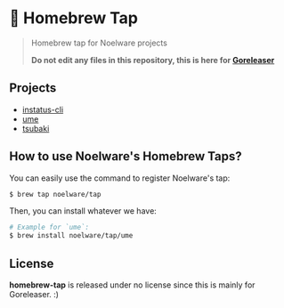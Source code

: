 # 🚗 Homebrew Tap
> Homebrew tap for Noelware projects
>
> **Do not edit any files in this repository, this is here for [Goreleaser](https://goreleaser.com)**

## Projects
- [instatus-cli](https://github.com/auguwu/instatus-cli)
- [ume](https://github.com/auguwu/ume)
- [tsubaki](https://github.com/arisuland/tsubaki)

## How to use Noelware's Homebrew Taps?
You can easily use the command to register Noelware's tap:

```sh
$ brew tap noelware/tap
```

Then, you can install whatever we have:

```sh
# Example for `ume`:
$ brew install noelware/tap/ume
```

## License
**homebrew-tap** is released under no license since this is mainly for Goreleaser. :)

